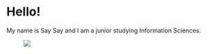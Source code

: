 <h1>Hello!</h1>
<p>My name is Say Say and I am a junior studying Information Sciences.</p>
<figure>
  <img src="![IntroPhoto](https://github.com/saysay2/Project-Management/assets/158520498/3fe4cd1f-99aa-4f87-83ed-98ce99685fd2)">
</figure>
